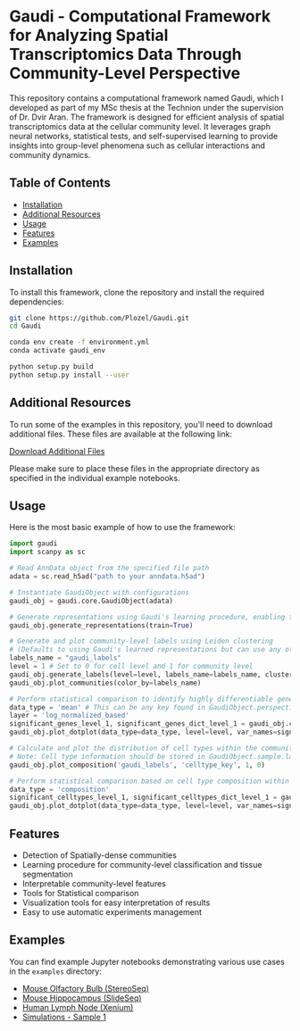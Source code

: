 # Gaudi - Computational Framework for Analyzing Spatial Transcriptomics Data Through Community-Level Perspective

This repository contains a computational framework named Gaudi, which I developed as part of my MSc thesis at the Technion under the supervision of Dr. Dvir Aran. The framework is designed for efficient analysis of spatial transcriptomics data at the cellular community level. It leverages graph neural networks, statistical tests, and self-supervised learning to provide insights into group-level phenomena such as cellular interactions and community dynamics.


## Table of Contents
- [Installation](#installation)
- [Additional Resources](#additional-resources)
- [Usage](#usage)
- [Features](#features)
- [Examples](#examples)


## Installation
To install this framework, clone the repository and install the required dependencies:

```bash
git clone https://github.com/Plozel/Gaudi.git
cd Gaudi

conda env create -f environment.yml
conda activate gaudi_env

python setup.py build
python setup.py install --user
```


## Additional Resources

To run some of the examples in this repository, you'll need to download additional files. These files are available at the following link:

[Download Additional Files](https://drive.google.com/drive/folders/1zo4JjzSbUj5nFiKJxB_EiXIM8MOXsKFT?usp=sharing)

Please make sure to place these files in the appropriate directory as specified in the individual example notebooks.


## Usage
Here is the most basic example of how to use the framework:

```python
import gaudi
import scanpy as sc

# Read AnnData object from the specified file path
adata = sc.read_h5ad("path to your anndata.h5ad")

# Instantiate GaudiObject with configurations
gaudi_obj = gaudi.core.GaudiObject(adata)

# Generate representations using Gaudi's learning procedure, enabling training mode
gaudi_obj.generate_representations(train=True)

# Generate and plot community-level labels using Leiden clustering 
# (Defaults to using Gaudi's learned representations but can use any other specified group of features)
labels_name = "gaudi_labels"
level = 1 # Set to 0 for cell level and 1 for community level
gaudi_obj.generate_labels(level=level, labels_name=labels_name, clustering_method='leiden', n_neighbors=250, resolution=0.5)
gaudi_obj.plot_communities(color_by=labels_name)

# Perform statistical comparison to identify highly differentiable genes between communities based on their mean gene expression
data_type = 'mean' # This can be any key found in GaudiObject.perspectives
layer = 'log_normalized_based'
significant_genes_level_1, significant_genes_dict_level_1 = gaudi_obj.compare(level=level, groupby=labels_name, data_type=data_type)
gaudi_obj.plot_dotplot(data_type=data_type, level=level, var_names=significant_genes_dict_level_1, layer=layer, groupby=labels_name)

# Calculate and plot the distribution of cell types within the community classes
# Note: Cell type information should be stored in GaudiObject.sample.labels[0]['celltype_key']
gaudi_obj.plot_composition('gaudi_labels', 'celltype_key', 1, 0)

# Perform statistical comparison based on cell type composition within communities
data_type = 'composition'
significant_celltypes_level_1, significant_celltypes_dict_level_1 = gaudi_obj.compare(level=level, groupby=labels_name, data_type=data_type)
gaudi_obj.plot_dotplot(data_type=data_type, level=level, var_names=significant_celltypes_dict_level_1, groupby=labels_name)
```


## Features
- Detection of Spatially-dense communities
- Learning procedure for community-level classification and tissue segmentation
- Interpretable community-level features
- Tools for Statistical comparison
- Visualization tools for easy interpretation of results
- Easy to use automatic experiments management


## Examples
You can find example Jupyter notebooks demonstrating various use cases in the `examples` directory:

- [Mouse Olfactory Bulb (StereoSeq)](examples/mouse_olfactory_bulb/mouse_olfactory_bulb.ipynb)
- [Mouse Hippocampus (SlideSeq)](examples/mouse_hippocampus/mouse_hippocampus.ipynb)
- [Human Lymph Node (Xenium)](examples/lymph_node/lymph_node.ipynb)
- [Simulations - Sample 1](examples/simulations_sample_1/simulations_sample_1.ipynb)

